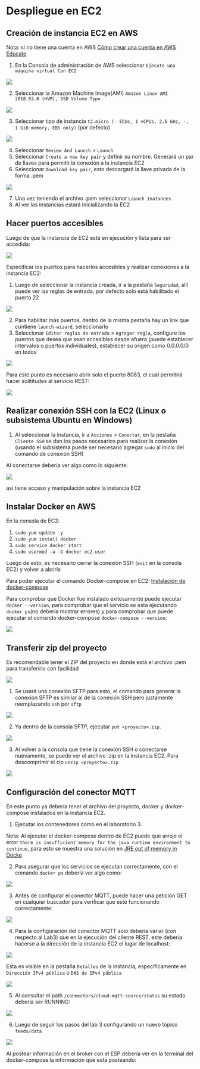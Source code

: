 # Despliegue en EC2

## Creación de instancia EC2 en AWS

Nota: si no tiene una cuenta en AWS [Cómo crear una cuenta en AWS Educate](https://www.youtube.com/watch?v=8DrcNddARLo&feature=youtu.be)

1. En la Consola de administración de AWS seleccionar ```Ejecute una máquina virtual
Con EC2``` 

![](/custom-consumer/img/1.jpg)

2. Seleccionar la Amazon Machine Image(AMI) ```Amazon Linux AMI 2018.03.0 (HVM), SSD Volume Type```

![](/custom-consumer/img/2.jpg)

3. Seleccionar tipo de instancia ```t2.micro (- ECUs, 1 vCPUs, 2.5 GHz, -, 1 GiB memory, EBS only)``` (por defecto)

![](/custom-consumer/img/3.jpg)

4. Seleccionar ```Review And Launch``` > ```Launch```
5. Seleccionar ```Create a new key pair``` y definir su nombre. Generará un par de llaves para permitir la conexión a la instancia EC2
6. Seleccionar ```Download key pair```, esto descargará la llave privada de la forma <keyName>.pem

![](/custom-consumer/img/4.jpg)

7. Una vez teniendo el archivo .pem seleccionar ```Launch Inatances```
8. Al ver las instancias estará inicializando la EC2

## Hacer puertos accesibles
Luego de que la instancia de EC2 esté en ejecución y lista para ser accedida:

![](/custom-consumer/img/5.jpg)

Especificar los puertos para hacerlos accesibles y realizar conexiones a la instancia EC2:
1. Luego de seleccionar la instancia creada, ir a la pestaña ```Seguridad```, allí puede ver las reglas de entrada, por defecto solo está habilitado el puerto 22

![](/custom-consumer/img/6.jpg)

2. Para habilitar más puertos, dentro de la misma pestaña hay un link que contiene ```launch-wizard```, seleccionarlo
3. Seleccionar ```Editar reglas de entrada``` > ```Agragar regla```, configure los puertos que desea que sean accesibles desde afuera (puede establecer intervalos o puertos individuales), establecer su origen como 0.0.0.0/0 en todos

![](/custom-consumer/img/7.jpg)

Para este punto es necesario abrir solo el puerto 8083, el cual permitirá hacer solititudes al servicio REST: 

![](/custom-consumer/img/8.jpg)

## Realizar conexión SSH con la EC2 (Linux o subsistema Ubuntu en Windows)
1. Al seleccionar la instancia, ir a ```Acciones``` > ```Conectar```, en la pestaña ```Cliente SSH``` se dan los pasos necesarios para realizar la conexión (usando el subsistema puede ser necesario agregar ```sudo``` al inicio del comando de conexión SSH)

Al conectarse debería ver algo como lo siguiente:

![](/custom-consumer/img/9.jpg)

así tiene acceso y manipulación sobre la instancia EC2

## Instalar Docker en AWS
En la consola de EC2:
1. ```sudo yum update -y```
2. ```sudo yum install docker```
3. ```sudo service docker start```
4. ```sudo usermod -a -G docker ec2-user```

Luego de esto, es necesario cerrar la conexión SSH (```exit``` en la consola EC2) y volver a abrirla

Para poder ejecutar el comando Docker-compose en EC2: [Instalación de docker-compose](https://docs.docker.com/compose/install/)

Para comprobar que Docker fue instalado exitosamente puede ejecutar ```docker --version```, para comprobar que el servicio se esta ejecutando ```docker ps```(no debería mostrar errores) y para comprobar que puede ejecutar el comando docker-compose ```docker-compose --version```:

![](/custom-consumer/img/10.jpg)

## Transferir zip del proyecto
Es recomendable tener el ZIP del proyecto en donde está el archivo .pem para transferirlo con facilidad

![](/custom-consumer/img/11.jpg)

1. Se usará una conexión SFTP para esto, el comando para generar la conexión SFTP es similar al de la conexión SSH pero justamente reemplazando ```ssh``` por ```sftp```

![](/custom-consumer/img/12.jpg)

2. Ya dentro de la consola SFTP, ejecutar ```put <proyecto>.zip```.

![](/custom-consumer/img/13.jpg)

3. Al volver a la consola que tiene la conexión SSH o conectarse nuevamente, se puede ver el archivo .zip en la instancia EC2. Para descomprimir el zip ```unzip <proyecto>.zip```

![](/custom-consumer/img/14.jpg)

## Configuración del conector MQTT
En este punto ya debería tener el archivo del proyecto, docker y docker-compose instalados en la instancia EC2.
1. Ejecutar los contenedores como en el laboratorio 3.

Nota: Al ejecutar el docker-compose dentro de EC2 puede que arroje el error ```there is insufficient memory for the java runtime environment to continue```, para esto se muestra una solución en [JRE out of memory in Docke](https://stackoverflow.com/questions/45129299/jre-out-of-memory-in-docker)

2. Para asegurar que los servicios se ejecutan correctamente, con el comando ```docker ps``` debería ver algo como:

![](/custom-consumer/img/17.jpg)

3. Antes de configurar el conector MQTT, puede hacer una petición GET en cualquier buscador para verificar que esté funcionando correctamente:

![](/custom-consumer/img/18.jpg)

4. Para la configuración del conector MQTT solo debería variar (con respecto al Lab3) que en la ejecución del cliente REST, este debería hacerse a la dirección de la instancia EC2 el lugar de localhost:

![](/custom-consumer/img/15.jpg)

Esta es visible en la pestaña ```Detalles``` de la instancia, específicamente en ```Dirección IPv4 pública``` o ```DNS de IPv4 pública```

![](/custom-consumer/img/16.jpg)

5. Al consultar el path ```/connectors/cloud-mqtt-source/status``` su estado debería ser RUNNING:

![](/custom-consumer/img/19.jpg)

6. Luego de seguir los pasos del lab 3 configurando un nuevo tópico ```feeds/data```

![](/custom-consumer/img/20.jpg)

Al postear información en el broker con el ESP debería ver en la terminal del docker-compose la información que esta posteando:

